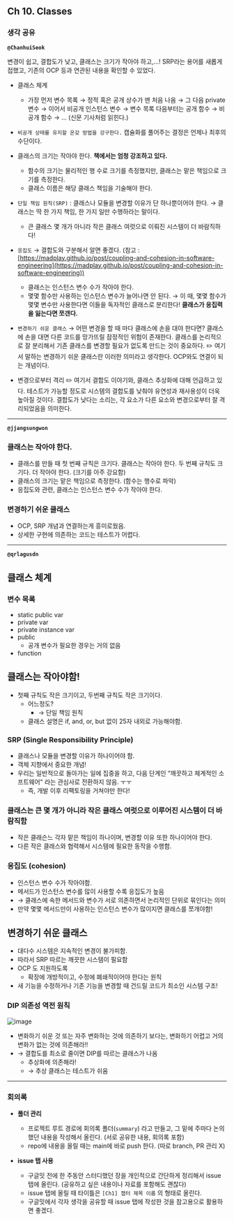 ## **Ch 10. Classes**

### **생각 공유**

**`@ChanhuiSeok`**

변경이 쉽고, 결합도가 낮고, 클래스는 크기가 작아야 하고,...!
SRP라는 용어를 새롭게 접했고, 기존의 OCP 등과 연관된 내용을 확인할 수 있었다.

- 클래스 체계
  - 가장 먼저 변수 목록 → 정적 혹은 공개 상수가 맨 처음 나옴 → 그 다음 private 변수 → 이어서 비공개 인스턴스 변수 → 변수 목록 다음부터는 공개 함수 → 비공개 함수 → … (신문 기사처럼 읽힌다.)
- `비공개 상태를 유지할 온갖 방법을 강구한다.` 캡슐화를 풀어주는 결정은 언제나 최후의 수단이다.

- 클래스의 크기는 작아야 한다. **책에서는 엄청 강조하고 있다.**
    - 함수의 크기는 물리적인 행 수로 크기를 측정했지만, 클래스는 맡은 책임으로 크기를 측정한다.
    - 클래스 이름은 해당 클래스 책임을 기술해야 한다.

- `단일 책임 원칙(SRP)` : 클래스나 모듈을 변경할 이유가 단 하나뿐이어야 한다. → 클래스는 딱 한 가지 책임, 한 가지 일만 수행하라는 말이다.
    - 큰 클래스 몇 개가 아니라 작은 클래스 여럿으로 이뤄진 시스템이 더 바람직하다!

- `응집도` → 결합도와 구분해서 알면 좋겠다. (참고 : [https://madplay.github.io/post/coupling-and-cohesion-in-software-engineering](https://madplay.github.io/post/coupling-and-cohesion-in-software-engineering))
    - 클래스는 인스턴스 변수 수가 작아야 한다.
    - 몇몇 함수만 사용하는 인스턴스 변수가 늘어나면 안 된다. → 이 때, 몇몇 함수가 몇몇 변수만 사용한다면 이들을 독자적인 클래스로 분리한다! **클래스가 응집력을 잃는다면 쪼갠다.**

- `변경하기 쉬운 클래스` → 어떤 변경을 할 때 마다 클래스에 손을 대야 한다면? 클래스에 손을 대면 다른 코드를 망가뜨릴 잠정적인 위험이 존재한다. 클래스를 논리적으로 잘 분리해서 기존 클래스를 변경할 필요가 없도록 만드는 것이 중요하다.
✏️ 여기서 말하는 변경하기 쉬운 클래스란 이러한 의미라고 생각한다. OCP와도 연결이 되는 개념이다.

- 변경으로부터 격리
✏️ 여기서 결합도 이야기와, 클래스 추상화에 대해 언급하고 있다. 테스트가 가능할 정도로 시스템의 결합도를 낮춰야 유연성과 재사용성이 더욱 높아질 것이다. 결합도가 낮다는 소리는, 각 요소가 다른 요소와 변경으로부터 잘 격리되었음을 의미한다.

---

**`@jjangsungwon`** 

### 클래스는 작아야 한다.
- 클래스를 만들 때 첫 번째 규칙은 크기다. 클래스는 작아야 한다. 두 번째 규칙도 크기다. 더 작아야 한다. (크기를 아주 강요함)
- 클래스의 크기는 맡은 책임으로 측정한다. (함수는 행수로 파악)
- 응집도와 관련, 클래스는 인스턴스 변수 수가 작아야 한다.

### 변경하기 쉬운 클래스
- OCP, SRP 개념과 연결하는게 흥미로웠음.
- 상세한 구현에 의존하는 코드는 테스트가 어렵다.
---

**`@qrlagusdn`** 
## 클래스 체계

### 변수 목록

- static public var
- private var
- private instance var
- public
    - 공개 변수가 필요한 경우는 거의 없음
- function

## 클래스는 작아야함!

- 첫째 규칙도 작은 크기이고, 두번째 규칙도 작은 크기이다.
    - 어느정도?
        - → 단일 책임 원칙
    - 클래스 설명은 if, and, or, but 없이 25자 내외로 가능해야함.

### SRP (Single Responsibility Principle)

- 클래스나 모듈을 변경할 이유가 하나이어야 함.
- 객체 지향에서 중요한 개념!
- 우리는 일반적으로 돌아가는 일에 집중을 하고, 다음 단계인 “깨끗하고 체계적인 소프트웨어" 라는 관심사로 전환하지 않음. ㅜㅜ
    - 즉, 개발 이후 리팩토링을 거쳐야만 한다!

### 클래스는 큰 몇 개가 아니라 작은 클래스 여럿으로 이루어진 시스템이 더 바람직함

- 작은 클래슨느 각자 맡은 책임이 하나이며, 변경할 이유 또한 하나이어야 한다.
- 다른 작은 클래스와 협력해서 시스템에 필요한 동작을 수행함.

### 응집도 (cohesion)

- 인스턴스 변수 수가 작아야함.
- 메서드가 인스턴스 변수를 많이 사용할 수록 응집도가 높음
- → 클래스에 속한 메서드와 변수가 서로 의존하면서 논리적인 단위로 묶인다는 의미
- 만약 몇몇 메서드만이 사용하는 인스턴스 변수가 많이지면 클래스를 쪼개야함!

## 변경하기 쉬운 클래스

- 대다수 시스템은 지속적인 변경이 불가피함.
- 따라서 SRP 따르는 깨끗한 시스템이 필요함
- OCP 도 지원하도록
    - 확장에 개방적이고, 수정에 폐쇄적이어야 한다는 원칙
- 새 기능을 수정하거나 기존 기능을 변경할 때 건드릴 코드가 최소인 시스템 구조!

### DIP 의존성 역전 원칙

![image](https://user-images.githubusercontent.com/37402136/185644480-a93c10fb-f21b-4578-af54-b697638caba1.png)

- 변화하기 쉬운 것 또는 자주 변화하는 것에 의존하기 보다는, 변화하기 어렵고 거의 변화가 없는 것에 의존해라!!
- → 결합도를 최소로 줄이면 DIP를 따르는 클래스가 나옴
    - 추상화에 의존해라!
    - → 추상 클래스는 테스트가 쉬움
---

### **회의록**

- **폴더 관리**
  - 프로젝트 루트 경로에 회의록 폴더(`summary`) 라고 만들고, 그 밑에 주마다 논의했던 내용을 작성해서 올린다. (서로 공유한 내용, 회의록 포함)
  - repo에 내용을 올릴 때는 main에 바로 push 한다. (따로 branch, PR 관리 X)

- **issue 탭 사용**
  - 구글밋 전에 한 주동안 스터디했던 장을 개인적으로 간단하게 정리해서 issue 탭에 올린다. (공유하고 싶은 내용이나 자료를 포함해도 괜찮다)
  - issue 탭에 올릴 때 타이틀은 `[Ch1] 챕터 제목 이름` 의 형태로 올린다.
  - 구글밋에서 각자 생각을 공유할 때 issue 탭에 작성한 것을 참고용으로 활용하면 좋겠다.
